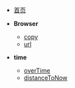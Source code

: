 - [首页](/)
- **Browser**
  - [copy](browser/copy.md)
  - [url](browser/copy.md)

- **time**
  - [overTime](time/overTime.md)
  - [distanceToNow](time/distanceToNow.md)